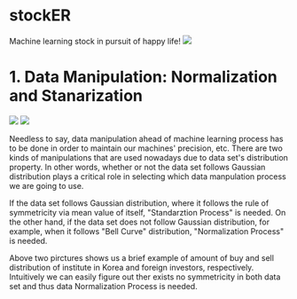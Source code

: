 # stockER
Machine learning stock in pursuit of happy life! 
![](https://image.shutterstock.com/image-illustration/financial-stock-market-graph-illustration-260nw-1043606782.jpg)

# 1. Data Manipulation: Normalization and Stanarization

![](https://github.com/mckim2020/Pictures/blob/master/forn_distribution.jpg)
![](https://github.com/mckim2020/Pictures/blob/master/inst_distribution.jpg)

Needless to say, data manipulation ahead of machine learning process has to be done in order to maintain our machines' precision, etc. There are two kinds of manipulations that are used nowadays due to data set's distribution property. In other words, whether or not the data set follows Gaussian distribution plays a critical role in selecting which data manpulation process we are going to use. 

If the data set follows Gaussian distribution, where it follows the rule of symmetricity via mean value of itself, "Standarztion Process" is needed. 
On the other hand, if the data set does not follow Gaussian distribution, for example, when it follows "Bell Curve" distribution, "Normalization Process" is needed.

Above two pirctures shows us a brief example of amount of buy and sell distribution of institute in Korea and foreign investors, respectively. Intuitively we can easily figure out ther exists no symmetricity in both data set and thus data Normalization Process is needed. 

